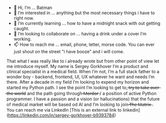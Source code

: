 - 👋 Hi, I’m ... Batman
- 👀 I’m interested in ... anything but the most necessary things i have to right now.
- 🌱 I’m currently learning ... how to have a midnight snack with out getting caught.
- 💞️ I’m looking to collaborate on ... having a drink under a cover I’m working.
- 📫 How to reach me ... email, phone, letter, morse code. You can ever just shout on the street "i have booze" and i will come.

That what I was really like to i already wrote but from other point of view let me introduce myself.
My name is Sergey Gorkhover I’m a product and clinical specialist in a medical field. 
When I’m not, I’m a full stack father to a wonder boy - backend, frontend, UI, UX whatever he want and needs I’m there.
After a decade in my field I’m looking to expend my horizon and started my Python path. I see the point I’m looking to get to,  ̶t̶r̶y̶ ̶t̶o̶ ̶t̶a̶k̶e̶ ̶o̶v̶e̶r̶ ̶t̶h̶e̶ ̶w̶o̶r̶l̶d̶ 
and the path going through  ̶M̶o̶r̶d̶o̶r̶ / a position of active Python programmer. 
I have a passion and a vision (or hallucinations) that the future of medical market will be based od AI and I’m looking to join   ̶T̶h̶e̶ ̶M̶a̶t̶r̶i̶x̶ . 
You can reach me via LinkedIn
[This is an external link to linkedin] (https://linkedin.com/in/sergey-gorkhover-b9393784)




<!---
Demagorn/Demagorn is a ✨ special ✨ repository because its `README.md` (this file) appears on your GitHub profile.
You can click the Preview link to take a look at your changes.
--->
